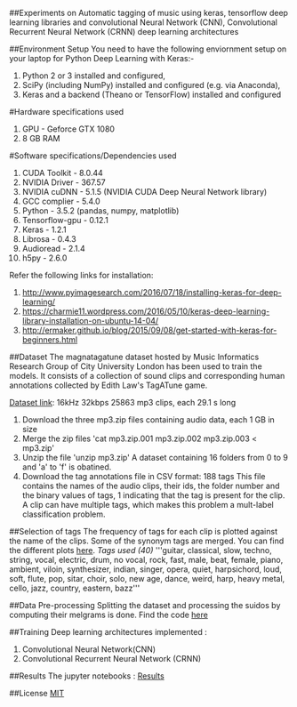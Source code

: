 ##Experiments on Automatic tagging of music using keras, tensorflow deep learning libraries and convolutional Neural Network (CNN), Convolutional Recurrent Neural Network (CRNN) deep learning architectures

##Environment Setup
You need to have the following enviornment setup on your laptop for Python Deep Learning with Keras:-
1. Python 2 or 3 installed and configured,
2. SciPy (including NumPy) installed and configured (e.g. via Anaconda),
3. Keras and a backend (Theano or TensorFlow) installed and configured

#Hardware specifications used
1. GPU - Geforce GTX 1080
2. 8 GB RAM

#Software specifications/Dependencies used
1. CUDA Toolkit - 8.0.44
2. NVIDIA Driver - 367.57
3. NVIDIA cuDNN - 5.1.5 (NVIDIA CUDA Deep Neural Network library)
4. GCC complier - 5.4.0
5. Python - 3.5.2 (pandas, numpy, matplotlib)
6. Tensorflow-gpu - 0.12.1
7. Keras - 1.2.1
8. Librosa - 0.4.3
9. Audioread - 2.1.4
10. h5py - 2.6.0

Refer the following links for installation:
1. http://www.pyimagesearch.com/2016/07/18/installing-keras-for-deep-learning/
2. https://charmie11.wordpress.com/2016/05/10/keras-deep-learning-library-installation-on-ubuntu-14-04/
3. http://ermaker.github.io/blog/2015/09/08/get-started-with-keras-for-beginners.html

##Dataset
 The magnatagatune dataset hosted by Music Informatics Research Group of City University London has been used to train the models. It consists of a collection of sound clips and corresponding human annotations collected by Edith Law's TagATune game.

 [Dataset link](http://mirg.city.ac.uk/codeapps/the-magnatagatune-dataset): 16kHz 32kbps 25863 mp3 clips, each 29.1 s long

 1. Download the three mp3.zip files containing audio data, each 1 GB in size
 2. Merge the zip files
 'cat mp3.zip.001 mp3.zip.002 mp3.zip.003 < mp3.zip'
 3. Unzip the file
 'unzip mp3.zip'
 A dataset containing 16 folders from 0 to 9 and 'a' to 'f' is obatined.
 4. Download the tag annotations file in CSV format: 188 tags
 This file contains the names of the audio clips, their ids, the folder number and the binary values of tags, 1 indicating that the tag is present for the clip. A clip can have multiple tags, which makes this problem a mult-label classification problem.

##Selection of tags
The frequency of tags for each clip is plotted against the name of the clips. Some of the synonym tags are merged. You can find the different plots [here](CSV_process).
*Tags used (40)*
'''guitar, classical, slow, techno, string, vocal, electric, drum, no vocal, rock, fast, male, beat, female, piano, ambient, viloin, synthesizer, indian, singer, opera, quiet, harpsichord, loud, soft, flute, pop, sitar, choir, solo, new age, dance, weird, harp, heavy metal, cello, jazz, country, eastern, bazz'''

##Data Pre-processing
Splitting the dataset and processing the suidos by computing their melgrams is done.
Find the code [here](MTT_preprocess)

##Training
Deep learning architectures implemented :
1. Convolutional Neural Network(CNN)
2. Convolutional Recurrent Neural Network (CRNN)

##Results
The jupyter notebooks : [Results](Reports_ipynb)

##License
[MIT](LICENSE)
